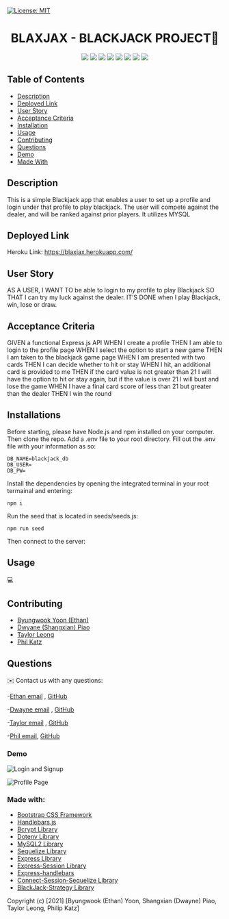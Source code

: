 
[![License: MIT](https://img.shields.io/badge/License-MIT-green.svg)](https://opensource.org/licenses/MIT)
<h1 align="center">BLAXJAX - BLACKJACK PROJECT👋</h1>
    
<p align="center">
    <img src="https://img.shields.io/badge/Javascript-yellow" />
    <img src="https://img.shields.io/badge/express-orange" />
    <img src="https://img.shields.io/badge/Sequelize-blue"  />
    <img src="https://img.shields.io/badge/mySQL-red"  />
    <img src="https://img.shields.io/badge/dotenv-green" />
    <img src="https://img.shields.io/badge/Handlebars-blueviolet" />
    <img src="https://img.shields.io/badge/BlackjackStrategy-lightgrey" />
    <img src="https://img.shields.io/badge/Bcrypt-ff69b4" />
</p>

## Table of Contents
- [Description](#Description)
- [Deployed Link](#Deployed-Link)
- [User Story](#User-Story)
- [Acceptance Criteria](#Acceptance-Criteria)
- [Installation](#Installation)
- [Usage](#Usage)
- [Contributing](#Contributing)
- [Questions](#Questions)
- [Demo](#Demo)
- [Made With](#Made-With)
   
## Description

This is a simple Blackjack app that enables a user to set up a profile and login under that profile to play blackjack.  The user will compete against the dealer, and will be ranked against prior players.  It utilizes MYSQL

## Deployed Link
Heroku Link: https://blaxjax.herokuapp.com/

## User Story
  
AS A USER,
I WANT TO be able to login to my profile to play Blackjack
SO THAT I can try my luck against the dealer.
IT’S DONE when I play Blackjack, win, lose or draw.
  
## Acceptance Criteria

GIVEN a functional Express.js API
WHEN I create a profile
THEN I am able to login to the profile page
WHEN I select the option to start a new game
THEN I am taken to the blackjack game page
WHEN I am presented with two cards
THEN I can decide whether to hit or stay
WHEN I hit, an additional card is provided to me
THEN if the card value is not greater than 21 I will have the option to hit or stay again, but if the value is over 21 I will bust and lose the game
WHEN I have a final card score of less than 21 but greater than the dealer
THEN I win the round


## Installations
Before starting, please have Node.js and npm installed on your computer. Then clone the repo. Add a .env file to your root directory. Fill out the .env file with your information as so:

```
DB_NAME=blackjack_db
DB_USER=
DB_PW=
```

Install the dependencies by opening the integrated terminal in your root termainal and entering: 
```
npm i 
```
Run the seed that is located in seeds/seeds.js:
```
npm run seed
```
Then connect to the server:


## Usage
💻   

## Contributing
- [Byungwook Yoon (Ethan)](https://github.com/byung90/)
- [Dwyane (Shangxian) Piao](https://github.com/sj212131)
- [Taylor Leong](https://github.com/tjl2125/)
- [Phil Katz](https://github.com/PKatz1/)


## Questions
✉️ Contact us with any questions: 

-[Ethan email](mailto:....com) , [GitHub](https://github.com/byung90/) 

-[Dwayne email](mailto:....com) , [GitHub](https://github.com/sj212131) 

-[Taylor email](mailto:tjl2125@alum.barnard.edu) , [GitHub](https://github.com/tjl2125/) 

-[Phil email](mailto:pkatz@finkkatz.com), [GitHub](https://github.com/PKatz1/)

### Demo
![Login and Signup](./public/img/login-and-signup.png)

![Profile Page](./public/img/profile.png)


### Made with:
- <a href = "https://getbootstrap.com/docs/4.6/getting-started/introduction/">Bootstrap CSS Framework</a>
- <a href = "https://handlebarsjs.com/installation/">Handlebars.js </a>
- <a href = "https://www.npmjs.com/package/bcrypt">Bcrypt Library </a>
- <a href = "https://www.npmjs.com/package/dotenv">Dotenv Library</a>
- <a href = "https://www.npmjs.com/package/mysql2">MySQL2 Library</a>
- <a href = "https://sequelize.org/">Sequelize Library</a>
- <a href = "https://www.npmjs.com/package/express"> Express Library </a>
- <a href = "https://www.npmjs.com/package/express-session">Express-Session Library </a> 
- <a href = "https://www.npmjs.com/package/express-handlebars">Express-handlebars </a>
- <a href = "https://www.npmjs.com/package/connect-session-sequelize"> Connect-Session-Sequelize Library</a>
- <a href = "https://www.npmjs.com/package/blackjack-strategy">BlackJack-Strategy Library</a>

Copyright (c) [2021] [Byungwook (Ethan) Yoon, Shangxian (Dwayne) Piao, Taylor Leong, Philip Katz]
